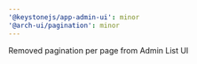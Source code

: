 ```yaml
---
'@keystonejs/app-admin-ui': minor
'@arch-ui/pagination': minor
---
```


Removed pagination per page from Admin List UI
